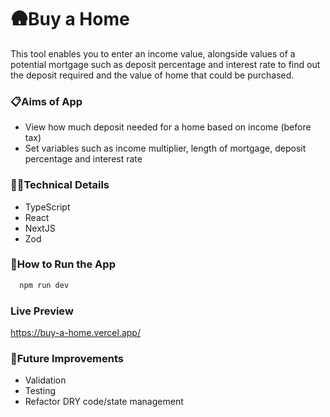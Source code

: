 # 🛖Buy a Home

This tool enables you to enter an income value, alongside values of a potential mortgage such as deposit percentage and interest rate to find out the deposit required and the value of home that could be purchased.

### 📋Aims of App

- View how much deposit needed for a home based on income (before tax)
- Set variables such as income multiplier, length of mortgage, deposit percentage and interest rate

### 👩‍💻Technical Details

- TypeScript
- React
- NextJS
- Zod

### 🔧How to Run the App

```bash
  npm run dev
```

### Live Preview

https://buy-a-home.vercel.app/

### 💭Future Improvements

- Validation
- Testing
- Refactor DRY code/state management
